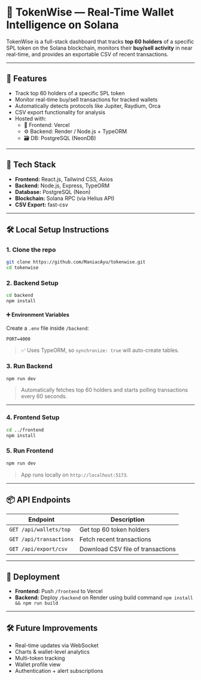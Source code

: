 
# 🧠 TokenWise — Real-Time Wallet Intelligence on Solana

TokenWise is a full-stack dashboard that tracks **top 60 holders** of a specific SPL token on the Solana blockchain, monitors their **buy/sell activity** in near real-time, and provides an exportable CSV of recent transactions.

---

## 🚀 Features

- Track top 60 holders of a specific SPL token
- Monitor real-time buy/sell transactions for tracked wallets
- Automatically detects protocols like Jupiter, Raydium, Orca
- CSV export functionality for analysis
- Hosted with:
  - 🧠 Frontend: Vercel
  - ⚙️ Backend: Render / Node.js + TypeORM
  - 🗃️ DB: PostgreSQL (NeonDB)

---

## 🧩 Tech Stack

- **Frontend:** React.js, Tailwind CSS, Axios
- **Backend:** Node.js, Express, TypeORM
- **Database:** PostgreSQL (Neon)
- **Blockchain:** Solana RPC (via Helius API)
- **CSV Export:** fast-csv

---

## 🛠️ Local Setup Instructions

### 1. Clone the repo

```bash
git clone https://github.com/ManiacAyu/tokenwise.git
cd tokenwise
```

### 2. Backend Setup

```bash
cd backend
npm install
```

#### ➕ Environment Variables

Create a `.env` file inside `/backend`:

```env
PORT=4000

```

> ✅ Uses TypeORM, so `synchronize: true` will auto-create tables.

### 3. Run Backend

```bash
npm run dev
```

> Automatically fetches top 60 holders and starts polling transactions every 60 seconds.

---

### 4. Frontend Setup

```bash
cd ../frontend
npm install
```


### 5. Run Frontend

```bash
npm run dev
```

> App runs locally on `http://localhost:5173`.

---

## 📦 API Endpoints

| Endpoint | Description |
|----------|-------------|
| `GET /api/wallets/top` | Get top 60 token holders |
| `GET /api/transactions` | Fetch recent transactions |
| `GET /api/export/csv` | Download CSV file of transactions |

---

## 🧪 Deployment

- **Frontend:** Push `/frontend` to Vercel
- **Backend:** Deploy `/backend` on Render using build command `npm install && npm run build`

---

## 🛠 Future Improvements

- Real-time updates via WebSocket
- Charts & wallet-level analytics
- Multi-token tracking
- Wallet profile view
- Authentication + alert subscriptions
